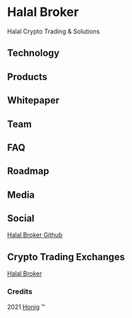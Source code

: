 # Halal Broker
Halal Crypto Trading & Solutions 
## Technology
## Products
## Whitepaper
## Team
## FAQ
## Roadmap
## Media
## Social
[Halal Broker Github](https://github.com/7robbie5/halal-broker)
## Crypto Trading Exchanges
[Halal Broker](http://halal.broker)
### Credits
2021&nbsp;[Honig](http://www.robhonig.com)&nbsp;&trade;
